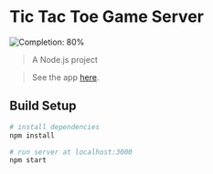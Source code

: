# Tic Tac Toe Game Server

![Completion: 80%](https://img.shields.io/badge/completion-80%25-green.svg)

> A Node.js project

> See the app <a href="https://github.com/augusto-jm-amaral/tic-tac-toe-game-app">here</a>.

## Build Setup

``` bash
# install dependencies
npm install

# run server at localhost:3000
npm start
```

